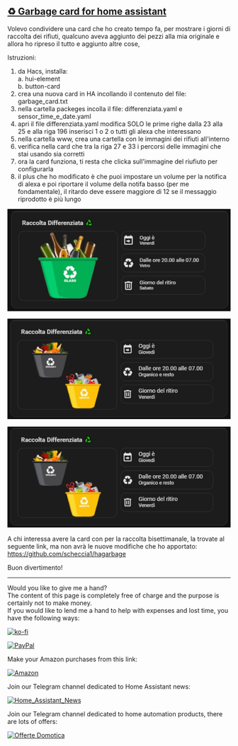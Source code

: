 <h2><span style="text-decoration: underline;"><strong>♻️ Garbage card for home assistant</strong></span></h2>
<p>Volevo condividere una card che ho creato tempo fa, per mostrare i giorni di raccolta dei rifiuti, qualcuno aveva aggiunto dei pezzi alla mia originale e allora ho ripreso il tutto e aggiunto altre cose, </p>
<p dir="auto">Istruzioni:</p>
<ol dir="auto">
<li>da Hacs, installa:<br />a. hui-element<br />b. button-card</li>
<li>crea una nuova card in HA incollando il contenuto del file: garbage_card.txt</li>
<li>nella cartella packeges incolla il file: differenziata.yaml e sensor_time_e_date.yaml</li>
<li>apri il file differenziata.yaml modifica SOLO le prime righe dalla 23 alla 25 e alla riga 196 inserisci 1 o 2 o tutti gli alexa che interessano
<li>nella cartella www, crea una cartella con le immagini dei rifiuti all'interno</li>
<li>verifica nella card che tra la riga 27 e 33 i percorsi delle immagini che stai usando sia corretti</li>
<li>ora la card funziona, ti resta che clicka sull'immagine del riufiuto per configurarla</li>
<li>il plus che ho modificato è che puoi impostare un volume per la notifica di alexa e poi riportare il volume della notifa basso (per me fondamentale), il ritardo deve essere maggiore di 12 se il messaggio riprodotto è più lungo </li>
</ol>
<p><img src="example/example1.jpg" alt="" /></p>
<p><img src="example/example2.jpg" alt="" /></p>
<p><img src="example/example2.jpg" alt="" /></p>

A chi interessa avere la card con per la raccolta bisettimanale, la trovate al seguente link, ma non avrà le nuove modifiche che ho apportato:
https://github.com/scheccia1/hagarbage
<p>Buon divertimento!</p>



----------------------------------------
<p>Would you like to give me a hand?<br />The content of this page is completely free of charge and the purpose is certainly not to make money.<br />If you would like to lend me a hand to help with expenses and lost time, you have the following ways:</p>

[![ko-fi](https://ko-fi.com/img/githubbutton_sm.svg)](https://ko-fi.com/C0C713VTGJ)

[![PayPal](https://github.com/Simonz82/desktop-tutorial/blob/main/paypal.svg)](https://www.paypal.com/paypalme/simongmail)

Make your Amazon purchases from this link:

[![Amazon](https://github.com/Simonz82/desktop-tutorial/blob/main/Amazon_logo.png)](https://amzn.to/3XWWTgz)

Join our Telegram channel dedicated to Home Assistant news:

[![Home_Assistant_News](https://github.com/Simonz82/desktop-tutorial/blob/main/home_assistant_news.jpg)](https://t.me/Home_Assistant_News)

Join our Telegram channel dedicated to home automation products, there are lots of offers:

[![Offerte Domotica](https://github.com/Simonz82/desktop-tutorial/blob/main/offerte_domotica.jpg)](https://t.me/offerte_domotica_ita)

